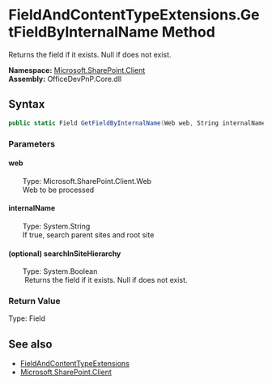 # FieldAndContentTypeExtensions.GetFieldByInternalName Method  
 Returns the field if it exists. Null if does not exist.   

**Namespace:** [Microsoft.SharePoint.Client](Microsoft.SharePoint.Client.md)  
**Assembly:** OfficeDevPnP.Core.dll  
## Syntax
```C#
public static Field GetFieldByInternalName(Web web, String internalName, Boolean searchInSiteHierarchy)
```
### Parameters
#### web  
&emsp;&emsp;Type: Microsoft.SharePoint.Client.Web  
&emsp;&emsp;Web to be processed  

  

#### internalName  
&emsp;&emsp;Type: System.String  
&emsp;&emsp;If true, search parent sites and root site  

  

#### (optional) searchInSiteHierarchy  
&emsp;&emsp;Type: System.Boolean  
&emsp;&emsp; Returns the field if it exists. Null if does not exist.   

  

### Return Value
Type: Field  
  


## See also
- [FieldAndContentTypeExtensions](Microsoft.SharePoint.Client.FieldAndContentTypeExtensions.md) 
- [Microsoft.SharePoint.Client](Microsoft.SharePoint.Client.md) 
